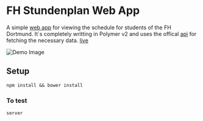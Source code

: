 # FH Stundenplan Web App

A simple [web app](https://fh-stundenplan.de/) for viewing the schedule for students of the FH Dortmund. It´s completely writting in Polymer v2 and uses the offical [api](http://www.fh-dortmund.de/de/fb/4/lehre/stundenplaene.php) for fetching the necessary data.
[live](https://fh-stundenplan.de)    


![Demo Image](https://cdn-pro.dprcdn.net/files/acc_503042/1S1SHT)
 

## Setup
```
npm install && bower install
```

### To test
``` 
server 
```
